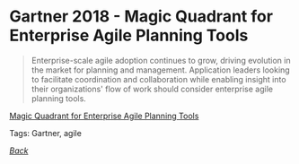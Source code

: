 # Gartner 2018 - Magic Quadrant for Enterprise Agile Planning Tools

> Enterprise-scale agile adoption continues to grow, driving evolution in the market for planning and management. Application leaders looking to facilitate coordination and collaboration while enabling insight into their organizations' flow of work should consider enterprise agile planning tools.

[Magic Quadrant for Enterprise Agile Planning Tools](https://www.gartner.com/doc/reprints?id=1-4YK11NZ&ct=180507)

Tags: Gartner, agile

[_Back_](README.md)
